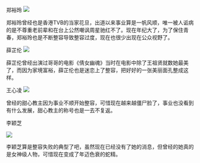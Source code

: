 郑裕玲
![](https://t11.baidu.com/it/u=2972066101,921632631&fm=173&app=25&f=JPEG?w=640&h=513&s=463A3FC7C0FA5B9ECD99BDED0300E011)

郑裕玲曾经也是香港TVB的当家花旦，出道以来事业算是一帆风顺，唯一被人诟病的是不尊重老前辈和在台上公然嘲讽周星驰红不了。现在年纪大了，为了保住青春，郑裕玲也是不断整容导致整容过度，现在也很少出现在公众视野了。

薛芷伦
![](https://t11.baidu.com/it/u=721538380,1590728791&fm=173&app=25&f=JPEG?w=640&h=416&s=1C83F015466343111AB962FB0300503E)

薛芷伦曾经出演过哥哥的电影《倩女幽魂》当时在电影中除了王祖贤就数她最美了，而因为家境富裕，薛芷伦也是迷恋上了整容，把好好的一张美丽面孔整成这样。

王心凌
![](https://t11.baidu.com/it/u=2945473819,2750943065&fm=173&app=25&f=JPEG?w=640&h=775&s=05901CDD4E937AD4A03D1D19030080C0)

曾经的甜心教主因为事业不顺开始整容，可惜现在越来越僵尸脸了，事业也没看到有什么发展，甜心教主的称号也是一去不复返。


李颖芝

![](https://t10.baidu.com/it/u=1232021106,923368536&fm=173&app=25&f=JPEG?w=600&h=458&s=329253851CDB16D2D634ADA70300B002)

李颖芝算是整容失败的典型了吧，虽然现在已经没有了她的消息，但曾经的她真的是女神级人物，可惜现在变成了年迈色衰的蛇精。

